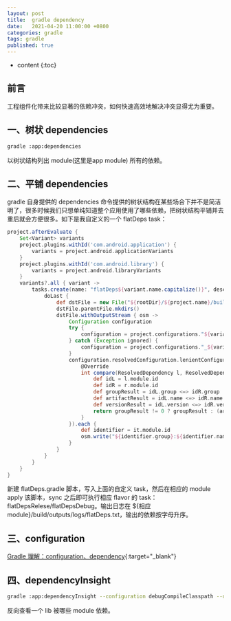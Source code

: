 ```yaml
---
layout: post
title:  gradle dependency
date:   2021-04-20 11:00:00 +0800
categories: gradle
tags: gradle
published: true
---
```


* content
{:toc}

## 前言

工程组件化带来比较显著的依赖冲突，如何快速高效地解决冲突显得尤为重要。

## 一、树状 dependencies

```bash
gradle :app:dependencies
```

以树状结构列出 module(这里是app module) 所有的依赖。

## 二、平铺 dependencies

gradle 自身提供的 dependencies 命令提供的树状结构在某些场合下并不是简洁明了，很多时候我们只想单纯知道整个应用使用了哪些依赖，把树状结构平铺并去重后就会方便很多。如下是我自定义的一个 flatDeps task：

```groovy
project.afterEvaluate {
    Set<Variant> variants
    project.plugins.withId('com.android.application') {
        variants = project.android.applicationVariants
    }
    project.plugins.withId('com.android.library') {
        variants = project.android.libraryVariants
    }
    variants?.all { variant ->
        tasks.create(name: "flatDeps${variant.name.capitalize()}", description: "flat all dependencies") {
            doLast {
                def dstFile = new File("${rootDir}/${project.name}/build/outputs/logs/flatDeps.txt")
                dstFile.parentFile.mkdirs()
                dstFile.withOutputStream { osm ->
                    Configuration configuration
                    try {
                        configuration = project.configurations."${variant.name}CompileClasspath"
                    } catch (Exception ignored) {
                        configuration = project.configurations."_${variant.name}Compile"
                    }
                    configuration.resolvedConfiguration.lenientConfiguration.allModuleDependencies.sort(true, new Comparator<ResolvedDependency>() {
                        @Override
                        int compare(ResolvedDependency l, ResolvedDependency r) {
                            def idL = l.module.id
                            def idR = r.module.id
                            def groupResult = idL.group <=> idR.group
                            def artifactResult = idL.name <=> idR.name
                            def versionResult = idL.version <=> idR.version
                            return groupResult != 0 ? groupResult : (artifactResult != 0 ? artifactResult : versionResult)
                        }
                    }).each {
                        def identifier = it.module.id
                        osm.write("${identifier.group}:${identifier.name}:${identifier.version}\n".getBytes())
                    }
                }
            }
        }
    }
}
```

新建 flatDeps.gradle 脚本，写入上面的自定义 task，然后在相应的 module apply 该脚本，sync 之后即可执行相应 flavor 的 task：flatDepsRelese/flatDepsDebug。输出日志在 ${相应module}/build/outputs/logs/flatDeps.txt，输出的依赖按字母升序。

## 三、configuration

[Gradle 理解：configuration、dependency](https://blog.csdn.net/Gdeer/article/details/104815986){:target="_blank"}

## 四、dependencyInsight

```bash
gradle :app:dependencyInsight --configuration debugCompileClasspath --dependency com.jingdong.wireless.cdyjy:utils
```

反向查看一个 lib 被哪些 module 依赖。
